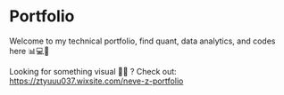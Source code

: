 # Portfolio

Welcome to my technical portfolio, find quant, data analytics, and codes here 📊💻🤖

Looking for something visual 🎨🤩 ? Check out: https://ztyuuu037.wixsite.com/neve-z-portfolio
